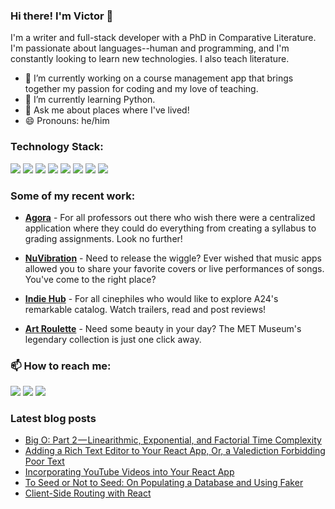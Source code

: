 ### Hi there! I'm Victor 👋

I'm a writer and full-stack developer with a PhD in Comparative Literature. I'm passionate about languages--human and programming, and I'm constantly looking to learn new technologies. I also teach literature.

- 🔭 I’m currently working on a course management app that brings together my passion for coding and my love of teaching.
- 🌱 I’m currently learning Python. 
- 💬 Ask me about places where I've lived!
- 😄 Pronouns: he/him

### Technology Stack:

<img src="https://img.shields.io/badge/JavaScript-323330?style=for-the-badge&logo=javascript&logoColor=F7DF1E" /> <img src="https://img.shields.io/badge/CSS3-1572B6?style=for-the-badge&logo=css3&logoColor=white" />  <img src="https://img.shields.io/badge/HTML5-E34F26?style=for-the-badge&logo=html5&logoColor=white" /> 
<img src="https://img.shields.io/badge/Ruby-CC342D?style=for-the-badge&logo=ruby&logoColor=white" />
<img src="https://img.shields.io/badge/React-20232A?style=for-the-badge&logo=react&logoColor=61DAFB" />
<img src ="https://img.shields.io/badge/Ruby_on_Rails-CC0000?style=for-the-badge&logo=ruby-on-rails&logoColor=white" />
<img src="https://img.shields.io/badge/Font_Awesome-339AF0?style=for-the-badge&logo=fontawesome&logoColor=white" />
<img src="https://img.shields.io/badge/Tailwind_CSS-38B2AC?style=for-the-badge&logo=tailwind-css&logoColor=white" />

### Some of my recent work:

- **<a href="https://agora-learn.herokuapp.com/">Agora</a>** - For all professors out there who wish there were a centralized application where they could do everything from creating a syllabus to grading assignments. Look no further!

- **<a href="https://releasethewiggle.herokuapp.com/">NuVibration</a>** - Need to release the wiggle? Ever wished that music apps allowed you to share your favorite covers or live performances of songs. You've come to the right place?

- **<a href="https://indie-hub.herokuapp.com/">Indie Hub</a>** - For all cinephiles who would like to explore A24's remarkable catalog. Watch trailers, read and post reviews!

- **<a href="https://art-roulette.netlify.app/">Art Roulette</a>** - Need some beauty in your day? The MET Museum's legendary collection is just one click away. 

### 📫 How to reach me:

<a href="https://www.linkedin.com/in/victorzarour/"><img src="https://img.shields.io/badge/LinkedIn-0077B5?style=for-the-badge&logo=linkedin&logoColor=white" /></a>
<a href="https://medium.com/@victor.zarour"><img src="https://img.shields.io/badge/Medium-12100E?style=for-the-badge&logo=medium&logoColor=white"/></a>
<a href="https://gc-cuny.academia.edu/VictorZarour"><img src="https://img.shields.io/badge/Academia-fff?style=for-the-badge&logo=academia&logoColor=black" /></a>

### Latest blog posts
<!-- BLOG-POST-LIST:START -->
- [Big O: Part 2 — Linearithmic, Exponential, and Factorial Time Complexity](https://medium.com/@victor.zarour/big-o-part-2-linearithmic-exponential-and-factorial-time-complexity-f5ebce72ebc5?source=rss-a6b1eb64ed72------2)
- [Adding a Rich Text Editor to Your React App, Or, a Valediction Forbidding Poor Text](https://medium.com/@victor.zarour/adding-a-rich-text-editor-to-your-react-app-or-a-valediction-forbidding-poor-text-efdba5e7f34d?source=rss-a6b1eb64ed72------2)
- [Incorporating YouTube Videos into Your React App](https://medium.com/@victor.zarour/incorporating-youtube-videos-into-your-react-app-39d3b023f3e?source=rss-a6b1eb64ed72------2)
- [To Seed or Not to Seed: On Populating a Database and Using Faker](https://medium.com/@victor.zarour/to-seed-or-not-to-seed-on-populating-a-database-and-using-faker-4ab739c4824a?source=rss-a6b1eb64ed72------2)
- [Client-Side Routing with React](https://medium.com/@victor.zarour/client-side-routing-with-react-a86a04f1fe33?source=rss-a6b1eb64ed72------2)
<!-- BLOG-POST-LIST:END -->
